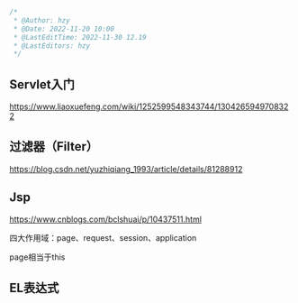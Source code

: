 ```java
/*
 * @Author: hzy
 * @Date: 2022-11-20 10:00
 * @LastEditTime: 2022-11-30 12.19
 * @LastEditors: hzy
 */
```



## Servlet入门

https://www.liaoxuefeng.com/wiki/1252599548343744/1304265949708322

## 过滤器（Filter）

https://blog.csdn.net/yuzhiqiang_1993/article/details/81288912

## Jsp

https://www.cnblogs.com/bclshuai/p/10437511.html

四大作用域：page、request、session、application

page相当于this

## EL表达式

